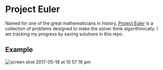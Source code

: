 # Project Euler
Named for one of the great mathematicians in history, [Project Euler](https://projecteuler.net) is a collection of problems designed to make the solver think algorithmically. I am tracking my progress by saving solutions in this repo.

## Example

![screen shot 2017-05-18 at 10 57 16 pm](https://cloud.githubusercontent.com/assets/23462252/26232671/758dd74c-3c1d-11e7-9b17-5e2ee84f9c9c.png)
